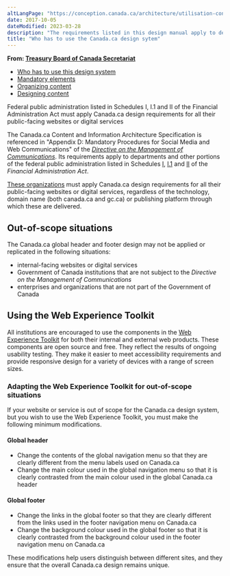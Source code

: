 ```yaml
---
altLangPage: "https://conception.canada.ca/architecture/utilisation-concept-canadaca.html"
date: 2017-10-05
dateModified: 2023-03-28
description: "The requirements listed in this design manual apply to departments and other portions of the federal public administration as set out in Schedules I, I.1 and II of the Financial Administration Act. As such, in-scope institutions must apply Canada.ca design requirements for all public-facing web sites or digital services."
title: "Who has to use the Canada.ca design sytem"
---
```

<p class="gc-byline"><strong>From: <a href="{{ site.urlcanadaca }}/en/treasury-board-secretariat.html">Treasury Board of Canada Secretariat</a></strong></p>
<div class="mrgn-tp-md mrgn-bttm-sm brdr-bttm">
  <div class="row  mrgn-bttm-sm">
    <ul class="toc lst-spcd col-md-12">
      <li class="col-md-4"><a href="canada-content-information-architecture-specification/usage-canadaca-design.html" class="list-group-item cust-active active">Who has to use this design system</a> </li>
      <li class="col-md-4"><a href="mandatory-elements.html" class="list-group-item">Mandatory elements</a> </li>
      <li class="col-md-4"><a href="organizing-content.html" class="list-group-item">Organizing content</a> </li>
      <li class="col-md-4"><a href="templates.html" class="list-group-item">Designing content</a> </li>
    </ul>
  </div>
</div>
<p class="hidden" id="#who-has-to-use">Federal public administration listed in Schedules I, I.1 and II of the Financial Administration Act must apply Canada.ca design requirements for all their public-facing websites or digital services</p>
<p>The Canada.ca Content and Information Architecture Specification is referenced in "Appendix D: Mandatory Procedures for Social Media and Web Communications" of the&nbsp;<a href="https://www.tbs-sct.gc.ca/pol/doc-eng.aspx?id=30682"><cite>Directive on the  Management of Communications</cite></a>. Its requirements apply to departments and other  portions of the federal public administration listed in Schedules&nbsp;<a href="https://laws-lois.justice.gc.ca/eng/acts/f-11/page-19.html#docCont">I</a>,&nbsp;<a href="https://laws-lois.justice.gc.ca/eng/acts/f-11/page-20.html#docCont">I.1</a>&nbsp;and&nbsp;<a href="https://laws-lois.justice.gc.ca/eng/acts/f-11/page-21.html#docCont">II</a>&nbsp;of the <cite>Financial Administration Act</cite>.</p>
<p><a href="{{ site.urlcanada.ca }}/en/government/about/design-system/institutions-list.html">These organizations</a> must apply Canada.ca design requirements for all their public-facing  websites or digital services, regardless of the technology, domain name (both canada.ca and gc.ca) or  publishing platform through which these are delivered. </p>
<section>
  <h2>Out-of-scope situations</h2>
  <p>The Canada.ca global  header and footer design may not be applied or replicated in the following  situations:</p>
  <ul>
    <li>internal-facing  websites or digital services </li>
    <li>Government of Canada institutions that are not subject to the <cite>Directive on the Management of Communications</cite></li>
    <li>enterprises  and organizations that are not part of the Government of Canada </li>
  </ul>
  <h2>Using the Web Experience Toolkit</h2>
  <p>All institutions are encouraged to use the components in the <a href="https://www.tbs-sct.gc.ca/hgw-cgf/oversight-surveillance/communications/ws-nw/wet-boew-eng.asp">Web Experience  Toolkit</a>&nbsp;for  both their internal and external web products. These components are open source and free. They reflect the results of  ongoing usability testing. They make it easier to meet accessibility requirements and  provide responsive design for a variety of devices with a range of screen  sizes.</p>
  <section>
    <h3>Adapting the Web Experience Toolkit for out-of-scope situations</h3>
    <p>If your website or service is out of scope for the Canada.ca design system, but you wish to use the Web Experience Toolkit, you must make the following minimum  modifications.</p>
    <h4>Global header</h4>
    <ul type="disc">
      <li>Change the contents of the global navigation menu so that they are clearly different from the menu labels used on Canada.ca</li>
      <li>Change the main colour used in the global navigation menu so that it is clearly contrasted from the main colour used in the global Canada.ca header</li>
    </ul>
    <h4>Global footer</h4>
    <ul type="disc">
      <li>Change the links in the global footer so that they are clearly different from the links used in the footer navigation menu on Canada.ca</li>
      <li>Change the background colour used in the global footer so that it is clearly contrasted from the background colour used in the footer navigation menu on Canada.ca</li>
    </ul>
    <p>These modifications help users distinguish between different sites, and they ensure that the overall Canada.ca design remains unique.</p>
  </section>
</section>
